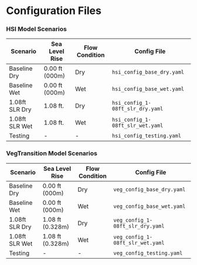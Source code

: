 # Configuration Files

### HSI Model Scenarios

| Scenario | Sea Level Rise | Flow Condition | Config File |
|----------|----------------|----------------|-------------|
| Baseline Dry | 0.00 ft (000m) | Dry | `hsi_config_base_dry.yaml` |
| Baseline Wet | 0.00 ft (000m) | Wet | `hsi_config_base_wet.yaml` |
| 1.08ft SLR Dry | 1.08 ft.     | Dry | `hsi_config_1-08ft_slr_dry.yaml` |
| 1.08ft SLR Wet | 1.08 ft.     | Wet | `hsi_config_1-08ft_slr_wet.yaml` |
| Testing | - | - | `hsi_config_testing.yaml` |

### VegTransition Model Scenarios

| Scenario | Sea Level Rise | Flow Condition | Config File |
|----------|----------------|----------------|-------------|
| Baseline Dry | 0.00 ft (000m) | Dry | `veg_config_base_dry.yaml` |
| Baseline Wet | 0.00 ft (000m) | Wet | `veg_config_base_wet.yaml` |
| 1.08ft SLR Dry | 1.08 ft (0.328m)   | Dry | `veg_config_1-08ft_slr_dry.yaml` |
| 1.08ft SLR Wet | 1.08 ft (0.328m)  | Wet | `veg_config_1-08ft_slr_wet.yaml` |
| Testing | - | - | `veg_config_testing.yaml` |

